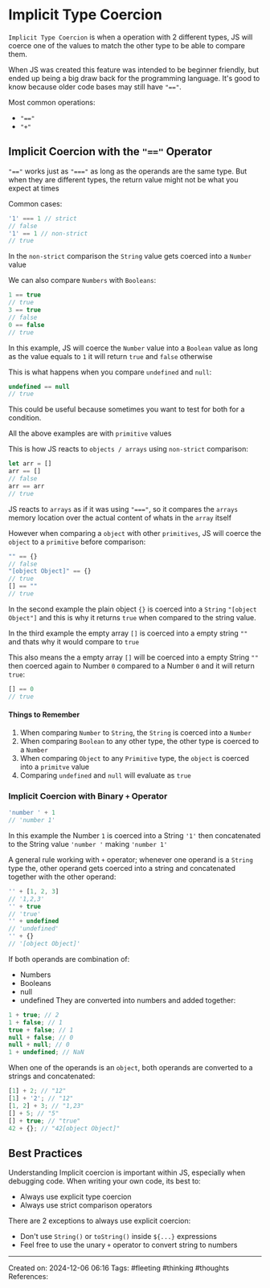 # Implicit Type Coercion

`Implicit Type Coercion` is when a operation with 2 different types, JS will coerce one of the values to match the other type to be able to compare them.

When JS was created this feature was intended to be beginner friendly, but ended up being a big draw back for the programming language. It's good to know because older code bases may still have  `"=="`.

Most common operations:
- `"=="`
- `"+"`

## Implicit Coercion with the `"=="` Operator

`"=="` works just as `"==="` as long as the operands are the same type.  But when they are different types, the return value might not be what you expect at times

Common cases:
```javascript
'1' === 1 // strict
// false
'1' == 1 // non-strict
// true
```

In the `non-strict` comparison the `String` value gets coerced into a `Number` value

We can also compare `Numbers` with `Booleans`:
```javascript
1 == true
// true
3 == true
// false
0 == false
// true
```

In this example, JS will coerce the `Number` value into a `Boolean` value as long as the value equals to `1` it will return `true` and `false` otherwise

This is what happens when you compare `undefined` and `null`:
```javascript
undefined == null
// true
```

This could be useful because sometimes you want to test for both for a condition.

All the above examples are with `primitive` values

This is how JS reacts to `objects / arrays` using `non-strict` comparison:
```javascript
let arr = []
arr == []
// false
arr == arr
// true
```

JS reacts to `arrays` as if it was using `"==="`, so it compares the `arrays` memory location over the actual content of whats in the `array` itself

However when comparing a `object` with other `primitives`, JS will coerce the `object` to a `primitive` before comparison:
```javascript
"" == {}
// false
"[object Object]" == {}
// true
[] == ""
// true
```

In the second example the plain object `{}` is coerced into a `String` `"[object Object"]` and this is why it returns `true` when compared to the string value.

In the third example the empty array `[]` is coerced into a empty string `""` and thats why it would compare to `true`

This also means the a empty array `[]` will be coerced into a empty String `""` then coerced again to  Number `0` compared to a Number `0` and it will return `true`:
```javascript
[] == 0
// true
```

#### Things to Remember
1. When comparing `Number` to `String`, the `String` is coerced into a `Number`
2. When comparing `Boolean` to any other type, the other type is coerced to a `Number`
3. When comparing `Object` to any `Primitive` type, the `object` is coerced into a `primitve` value
4. Comparing `undefined` and `null` will evaluate as `true`

### Implicit Coercion with Binary `+` Operator
```javascript
'number ' + 1
// 'number 1'
```

In this example the Number `1` is coerced into a String `'1'` then concatenated to the String value `'number '` making `'number 1'`

A general rule working with `+` operator; whenever one operand is a `String` type the, other operand gets coerced into a string and concatenated together with the other operand:
```javascript
'' + [1, 2, 3]
// '1,2,3'
'' + true
// 'true'
'' + undefined
// 'undefined'
'' + {}
// '[object Object]'
```

If both operands are combination of:
- Numbers
- Booleans
- null
- undefined
They are converted into numbers and added together:
```javascript
1 + true; // 2
1 + false; // 1
true + false; // 1
null + false; // 0
null + null; // 0
1 + undefined; // NaN
```

When one of the operands is an `object`, both operands are converted to a strings and concatenated:
```javascript
[1] + 2; // "12"
[1] + '2'; // "12"
[1, 2] + 3; // "1,23"
[] + 5; // "5"
[] + true; // "true"
42 + {}; // "42[object Object]"
```

## Best Practices

Understanding Implicit coercion is important within JS, especially  when debugging code. When writing your own code, its best to:

- Always use explicit type coercion
- Always use strict comparison operators

There are 2 exceptions to always use explicit coercion:

- Don't use `String()` or `toString()` inside `${...}` expressions
- Feel free to use the unary `+` operator to convert string to numbers

---
Created on: 2024-12-06 06:16
Tags: #fleeting #thinking #thoughts
References:
